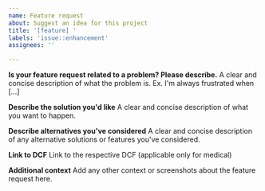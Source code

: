 ```yaml
---
name: Feature request
about: Suggest an idea for this project
title: '[feature] '
labels: 'issue::enhancement'
assignees: ''

---
```


**Is your feature request related to a problem? Please describe.**
A clear and concise description of what the problem is. Ex. I'm always frustrated when [...]

**Describe the solution you'd like**
A clear and concise description of what you want to happen.

**Describe alternatives you've considered**
A clear and concise description of any alternative solutions or features you've considered.

**Link to DCF**
Link to the respective DCF (applicable only for medical)

**Additional context**
Add any other context or screenshots about the feature request here.

